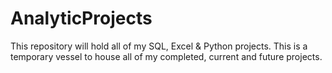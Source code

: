 # AnalyticProjects
This repository will hold all of my SQL, Excel &amp; Python projects. This is a temporary vessel to house all of my completed, current and future projects.
